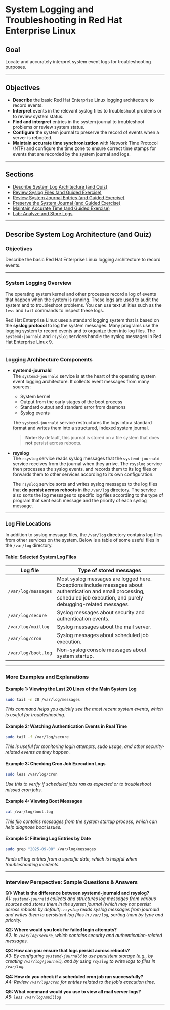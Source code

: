# System Logging and Troubleshooting in Red Hat Enterprise Linux

## Goal

Locate and accurately interpret system event logs for troubleshooting purposes.

---

## Objectives

- **Describe** the basic Red Hat Enterprise Linux logging architecture to record events.
- **Interpret** events in the relevant syslog files to troubleshoot problems or to review system status.
- **Find and interpret** entries in the system journal to troubleshoot problems or review system status.
- **Configure** the system journal to preserve the record of events when a server is rebooted.
- **Maintain accurate time synchronization** with Network Time Protocol (NTP) and configure the time zone to ensure correct time stamps for events that are recorded by the system journal and logs.

---

## Sections

- [Describe System Log Architecture (and Quiz)](#describe-system-log-architecture-and-quiz)
- [Review Syslog Files (and Guided Exercise)](#review-syslog-files-and-guided-exercise)
- [Review System Journal Entries (and Guided Exercise)](#review-system-journal-entries-and-guided-exercise)
- [Preserve the System Journal (and Guided Exercise)](#preserve-the-system-journal-and-guided-exercise)
- [Maintain Accurate Time (and Guided Exercise)](#maintain-accurate-time-and-guided-exercise)
- [Lab: Analyze and Store Logs](#lab-analyze-and-store-logs)

---

## Describe System Log Architecture (and Quiz)

### Objectives

Describe the basic Red Hat Enterprise Linux logging architecture to record events.

---

### System Logging Overview

The operating system kernel and other processes record a log of events that happen when the system is running. These logs are used to audit the system and to troubleshoot problems. You can use text utilities such as the `less` and `tail` commands to inspect these logs.

Red Hat Enterprise Linux uses a standard logging system that is based on the **syslog protocol** to log the system messages. Many programs use the logging system to record events and to organize them into log files. The `systemd-journald` and `rsyslog` services handle the syslog messages in Red Hat Enterprise Linux 9.

---

### Logging Architecture Components

- **systemd-journald**  
  The `systemd-journald` service is at the heart of the operating system event logging architecture. It collects event messages from many sources:
  - System kernel
  - Output from the early stages of the boot process
  - Standard output and standard error from daemons
  - Syslog events

  The `systemd-journald` service restructures the logs into a standard format and writes them into a structured, indexed system journal.  
  > **Note:** By default, this journal is stored on a file system that does **not** persist across reboots.

- **rsyslog**  
  The `rsyslog` service reads syslog messages that the `systemd-journald` service receives from the journal when they arrive. The `rsyslog` service then processes the syslog events, and records them to its log files or forwards them to other services according to its own configuration.

  The `rsyslog` service sorts and writes syslog messages to the log files that **do persist across reboots** in the `/var/log` directory. The service also sorts the log messages to specific log files according to the type of program that sent each message and the priority of each syslog message.

---

### Log File Locations

In addition to syslog message files, the `/var/log` directory contains log files from other services on the system. Below is a table of some useful files in the `/var/log` directory.

#### Table: Selected System Log Files

| Log file             | Type of stored messages                                                                                   |
|----------------------|----------------------------------------------------------------------------------------------------------|
| `/var/log/messages`  | Most syslog messages are logged here. Exceptions include messages about authentication and email processing, scheduled job execution, and purely debugging-related messages. |
| `/var/log/secure`    | Syslog messages about security and authentication events.                                                |
| `/var/log/maillog`   | Syslog messages about the mail server.                                                                   |
| `/var/log/cron`      | Syslog messages about scheduled job execution.                                                           |
| `/var/log/boot.log`  | Non-syslog console messages about system startup.                                                        |

---

### More Examples and Explanations

#### Example 1: Viewing the Last 20 Lines of the Main System Log

```bash
sudo tail -n 20 /var/log/messages
```
*This command helps you quickly see the most recent system events, which is useful for troubleshooting.*

#### Example 2: Watching Authentication Events in Real Time

```bash
sudo tail -f /var/log/secure
```
*This is useful for monitoring login attempts, sudo usage, and other security-related events as they happen.*

#### Example 3: Checking Cron Job Execution Logs

```bash
sudo less /var/log/cron
```
*Use this to verify if scheduled jobs ran as expected or to troubleshoot missed cron jobs.*

#### Example 4: Viewing Boot Messages

```bash
cat /var/log/boot.log
```
*This file contains messages from the system startup process, which can help diagnose boot issues.*

#### Example 5: Filtering Log Entries by Date

```bash
sudo grep "2025-09-08" /var/log/messages
```
*Finds all log entries from a specific date, which is helpful when troubleshooting incidents.*

---

### Interview Perspective: Sample Questions & Answers

**Q1: What is the difference between systemd-journald and rsyslog?**  
*A1: `systemd-journald` collects and structures log messages from various sources and stores them in the system journal (which may not persist across reboots by default). `rsyslog` reads syslog messages from journald and writes them to persistent log files in `/var/log`, sorting them by type and priority.*

**Q2: Where would you look for failed login attempts?**  
*A2: In `/var/log/secure`, which contains security and authentication-related messages.*

**Q3: How can you ensure that logs persist across reboots?**  
*A3: By configuring `systemd-journald` to use persistent storage (e.g., by creating `/var/log/journal`), and by using `rsyslog` to write logs to files in `/var/log`.*

**Q4: How do you check if a scheduled cron job ran successfully?**  
*A4: Review `/var/log/cron` for entries related to the job's execution time.*

**Q5: What command would you use to view all mail server logs?**  
*A5: `less /var/log/maillog`*

---




